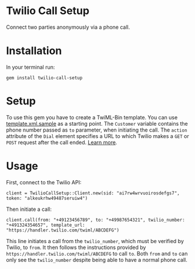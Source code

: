 # Twilio Call Setup

Connect two parties anonymously via a phone call.

# Installation

In your terminal run:

```
gem install twilio-call-setup
```

# Setup

To use this gem you have to create a TwiML-Bin template. You can use [template.xml.sample](template.xml.sample) as a starting point. The `Customer` variable contains the phone number passed as `to` parameter, when initiating the call. The `action` attribute of the `Dial` element specifies a URL to which Twilio makes a `GET` or `POST` request after the call ended. [Learn more](https://www.twilio.com/docs/voice/twiml/dial#action).

# Usage

First, connect to the Twilio API:

```
client = TwilioCallSetup::Client.new(sid: "ai7rw4wrvuoirosdefgs7", token: "alkeukrhw49487seruiw4")
```

Then initiate a call:

```
client.call(from: "+49123456789", to: "+49987654321", twilio_number: "+491324354657", template_url: "https://handler.twilio.com/twiml/ABCDEFG")
```

This line initiates a call from the `twilio_number`, which must be verified by Twilio, to `from`. It then follows the instructions provided by `https://handler.twilio.com/twiml/ABCDEFG` to call `to`. Both `from` and `to` can only see the `twilio_number` despite being able to have a normal phone call.
